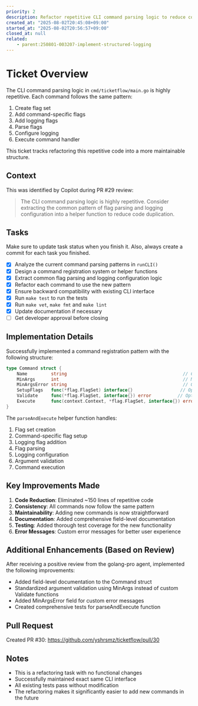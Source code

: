 ```yaml
---
priority: 2
description: Refactor repetitive CLI command parsing logic to reduce code duplication
created_at: "2025-08-02T20:45:08+09:00"
started_at: "2025-08-02T20:56:57+09:00"
closed_at: null
related:
    - parent:250801-003207-implement-structured-logging
---
```


# Ticket Overview

The CLI command parsing logic in `cmd/ticketflow/main.go` is highly repetitive. Each command follows the same pattern:
1. Create flag set
2. Add command-specific flags
3. Add logging flags
4. Parse flags
5. Configure logging
6. Execute command handler

This ticket tracks refactoring this repetitive code into a more maintainable structure.

## Context

This was identified by Copilot during PR #29 review:
> The CLI command parsing logic is highly repetitive. Consider extracting the common pattern of flag parsing and logging configuration into a helper function to reduce code duplication.

## Tasks
Make sure to update task status when you finish it. Also, always create a commit for each task you finished.

- [x] Analyze the current command parsing patterns in `runCLI()`
- [x] Design a command registration system or helper functions
- [x] Extract common flag parsing and logging configuration logic
- [x] Refactor each command to use the new pattern
- [x] Ensure backward compatibility with existing CLI interface
- [x] Run `make test` to run the tests
- [x] Run `make vet`, `make fmt` and `make lint`
- [x] Update documentation if necessary
- [ ] Get developer approval before closing

## Implementation Details

Successfully implemented a command registration pattern with the following structure:

```go
type Command struct {
    Name         string                                            // Command name for flag set
    MinArgs      int                                               // Minimum number of positional arguments
    MinArgsError string                                            // Optional custom error message for missing args
    SetupFlags   func(*flag.FlagSet) interface{}                  // Optional: Setup command-specific flags
    Validate     func(*flag.FlagSet, interface{}) error          // Optional: Additional validation logic
    Execute      func(context.Context, *flag.FlagSet, interface{}) error // Required: Command execution logic
}
```

The `parseAndExecute` helper function handles:
1. Flag set creation
2. Command-specific flag setup
3. Logging flag addition
4. Flag parsing
5. Logging configuration
6. Argument validation
7. Command execution

## Key Improvements Made

1. **Code Reduction**: Eliminated ~150 lines of repetitive code
2. **Consistency**: All commands now follow the same pattern
3. **Maintainability**: Adding new commands is now straightforward
4. **Documentation**: Added comprehensive field-level documentation
5. **Testing**: Added thorough test coverage for the new functionality
6. **Error Messages**: Custom error messages for better user experience

## Additional Enhancements (Based on Review)

After receiving a positive review from the golang-pro agent, implemented the following improvements:
- Added field-level documentation to the Command struct
- Standardized argument validation using MinArgs instead of custom Validate functions
- Added MinArgsError field for custom error messages
- Created comprehensive tests for parseAndExecute function

## Pull Request

Created PR #30: https://github.com/yshrsmz/ticketflow/pull/30

## Notes

- This is a refactoring task with no functional changes
- Successfully maintained exact same CLI interface
- All existing tests pass without modification
- The refactoring makes it significantly easier to add new commands in the future